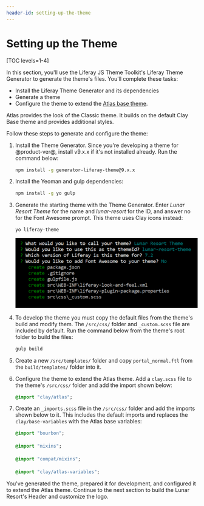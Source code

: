 ```yaml
---
header-id: setting-up-the-theme
---
```


# Setting up the Theme

[TOC levels=1-4]

In this section, you'll use the Liferay JS Theme Toolkit's Liferay Theme 
Generator to generate the theme's files. You'll complete these tasks:

- Install the Liferay Theme Generator and its dependencies
- Generate a theme
- Configure the theme to extend the [Atlas base theme](/docs/7-2/frameworks/-/knowledge_base/f/customizing-atlas-and-clay-base-themes). 

Atlas provides the look of the Classic theme. It builds on the default Clay Base 
theme and provides additional styles.

Follow these steps to generate and configure the theme:

1.  Install the Theme Generator. Since you're developing a theme for 
    @product-ver@, install v9.x.x if it's not installed already. Run the command 
    below:

    ```bash    
    npm install -g generator-liferay-theme@9.x.x
    ```

2.  Install the Yeoman and gulp dependencies:

    ```bash
    npm install -g yo gulp
    ```
    
3.  Generate the starting theme with the Theme Generator. Enter 
    *Lunar Resort Theme* for the name and *lunar-resort* for the ID, and answer 
    no for the Font Awesome prompt. This theme uses Clay icons instead:

    ```bash
    yo liferay-theme
    ```

    ![Figure 1: Answer no for the Font Awesome Prompt](../../images/theme-tutorial-yeoman-prompt.png)

4.  To develop the theme you must copy the default files from the theme's build 
    and modify them. The `/src/css/` folder and `_custom.scss` file are included 
    by default. Run the command below from the theme's root folder to 
    build the files:
    
    ```bash
    gulp build
    ```
    
5.  Create a new `/src/templates/` folder and copy `portal_normal.ftl` from the 
    `build/templates/` folder into it.

6.  Configure the theme to extend the Atlas theme. Add a `clay.scss` file to the 
    theme's `/src/css/` folder and add the import shown below:
    
    ```sass
    @import "clay/atlas";
    ```
    
7.  Create an `_imports.scss` file in the `/src/css/` folder and add the imports 
    shown below to it. This includes the default imports and replaces the 
    `clay/base-variables` with the Atlas base variables:

    ```sass
    @import "bourbon";

    @import "mixins";

    @import "compat/mixins";

    @import "clay/atlas-variables";
    ```

You've generated the theme, prepared it for development, and configured it to 
extend the Atlas theme. Continue to the next section to build the Lunar Resort's 
Header and customize the logo. 
